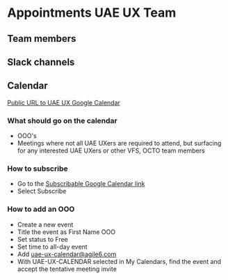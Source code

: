 # Appointments UAE UX Team

## Team members

## Slack channels

## Calendar

[Public URL to UAE UX Google Calendar](https://calendar.google.com/calendar/embed?src=uae-ux-calendar%40agile6.com&ctz=America%2FNew_York)

### What should go on the calendar

- OOO's
- Meetings where not all UAE UXers are required to attend, but surfacing for any interested UAE UXers or other VFS, OCTO team members

### How to subscribe

- Go to the [Subscribable Google Calendar link](https://calendar.google.com/calendar/u/0?cid=dWFlLXV4LWNhbGVuZGFyQGFnaWxlNi5jb20)
- Select Subscribe
  
### How to add an OOO

- Create a new event
- Title the event as First Name OOO
- Set status to Free
- Set time to all-day event
- Add uae-ux-calendar@agile6.com
- With UAE-UX-CALENDAR selected in My Calendars, find the event and accept the tentative meeting invite
